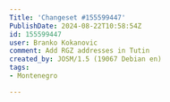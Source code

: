 ```yaml
---
Title: 'Changeset #155599447'
PublishDate: 2024-08-22T10:58:54Z
id: 155599447
user: Branko Kokanovic
comment: Add RGZ addresses in Tutin
created_by: JOSM/1.5 (19067 Debian en)
tags:
- Montenegro

---
```

